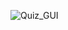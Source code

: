 ![Quiz_GUI](https://github.com/IsaacM2326/Quiz_gui/assets/138081024/a17c7bda-ab72-4996-ae58-ae65663ff528)


